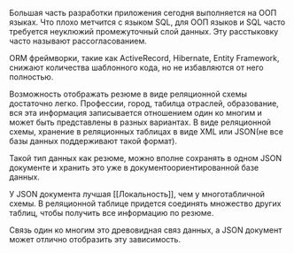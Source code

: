 Большая часть разработки приложения сегодня выполняется на ООП языках. Что плохо метчится с языком SQL, для ООП языков и SQL часто требуется неуклюжий промежуточный слой данных. Эту расстыковку часто называют рассогласованием.

ORM фреймворки, такие как ActiveRecord, Hibernate, Entity Framework, снижают количества шаблонного кода, но не избавляются от него полностью.

Возможность отображать резюме в виде реляционной схемы достаточно легко. Профессии, город, табилца отраслей, образование, вся эта информация записывается отношением один ко многим и может быть представлены в разных вариантах. В виде реляционной схемы, хранение в реляционных таблицах в виде XML или JSON(не все базы данных поддерживают такой формат).

Такой тип данных как резюме, можно вполне сохранять в одном JSON документе и хранить это уже в документоориентированной базе данных.

У JSON документа лучшая [[Локальность]], чем у многотабличной схемы. В реляционной таблице придется соединять множество других таблиц, чтобы получить все информацию по резюме.

Связь один ко многим это древовидная связ данных, а JSON документ может отлично отобразить эту зависимость.
